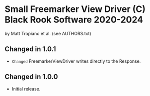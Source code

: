 Small Freemarker View Driver (C) Black Rook Software 2020-2024
==============================================================
by Matt Tropiano et al. (see AUTHORS.txt)


Changed in 1.0.1
----------------

- `Changed` FreemarkerViewDriver writes directly to the Response.


Changed in 1.0.0
----------------

- Initial release.
